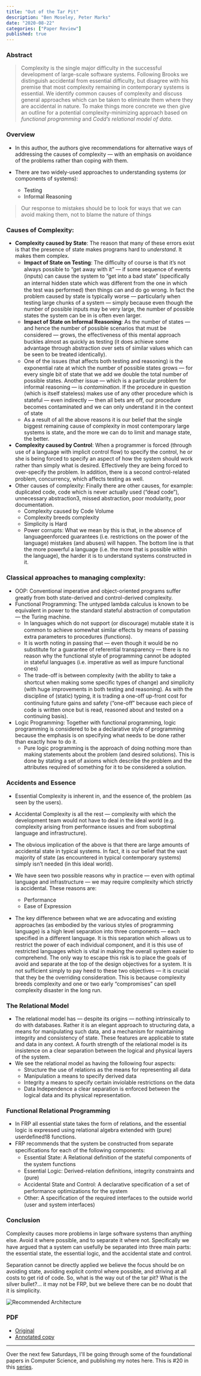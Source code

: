```yaml
---
title: "Out of the Tar Pit"
description: "Ben Moseley, Peter Marks"
date: "2020-08-22"
categories: ["Paper Review"]
published: true
---
```


### Abstract

> Complexity is the single major difficulty in the successful development of large-scale software systems. Following Brooks we distinguish accidental from essential difficulty, but disagree with his premise that most complexity remaining in contemporary systems is essential. We identify common causes of complexity and discuss general approaches which can be taken to eliminate them where they are accidental in nature. To make things more concrete we then give an outline for a potential complexity-minimizing approach based on _functional programming_ and _Codd’s relational model of data_.

### Overview

- In this author, the authors give recommendations for alternative ways of addressing the causes of complexity — with an emphasis on avoidance of the problems rather than coping with them.

- There are two widely-used approaches to understanding systems (or components of systems):

  - Testing
  - Informal Reasoning

> Our response to mistakes should be to look for ways that we can avoid making them, not to blame the nature of things

### Causes of Complexity:

- **Complexity caused by State**: The reason that many of these errors exist is that the presence of state makes programs hard to _understand_. It makes them complex.
  - **Impact of State on Testing**: The diﬃculty of course is that it’s not always possible to “get away with it” — if some sequence of events (inputs) can cause the system to “get into a bad state” (speciﬁcally an internal hidden state which was diﬀerent from the one in which the test was performed) then things can and do go wrong. In fact the problem caused by state is typically worse — particularly when testing large chunks of a system — simply because even though the number of possible inputs may be very large, the number of possible states the system can be in is often even larger.
  - **Impact of State on Informal Reasoning**: As the number of states — and hence the number of possible scenarios that must be considered — grows, the eﬀectiveness of this mental approach buckles almost as quickly as testing (it does achieve some advantage through abstraction over sets of similar values which can be seen to be treated identically).
  - One of the issues (that aﬀects both testing and reasoning) is the exponential rate at which the number of possible states grows — for every single bit of state that we add we double the total number of possible states. Another issue — which is a particular problem for informal reasoning — is _contamination_. If the procedure in question (which is itself stateless) makes use of any other procedure which is stateful — even indirectly — then all bets are oﬀ, our procedure becomes contaminated and we can only understand it in the context of state
  - As a result of all the above reasons it is our belief that the single biggest remaining cause of complexity in most contemporary large systems is state, and the more we can do to limit and manage state, the better.
- **Complexity caused by Control**: When a programmer is forced (through use of a language with implicit control ﬂow) to specify the control, he or she is being forced to specify an aspect of how the system should work rather than simply what is desired. Eﬀectively they are being forced to over-specify the problem. In addition, there is a second control-related problem, concurrency, which aﬀects testing as well.
- Other causes of complexity: Finally there are other causes, for example: duplicated code, code which is never actually used (“dead code”), unnecessary abstraction3, missed abstraction, poor modularity, poor documentation.
  - Complexity caused by Code Volume
  - Complexity breeds complexity
  - Simplicity is Hard
  - Power corrupts: What we mean by this is that, in the absence of languageenforced guarantees (i.e. restrictions on the power of the language) mistakes (and abuses) will happen. The bottom line is that the more powerful a language (i.e. the more that is possible within the language), the harder it is to understand systems constructed in it.

### Classical approaches to managing complexity:

- OOP: Conventional imperative and object-oriented programs suﬀer greatly from both state-derived and control-derived complexity.
- Functional Programming: The untyped lambda calculus is known to be equivalent in power to the standard stateful abstraction of computation — the Turing machine.
  - In languages which do not support (or discourage) mutable state it is common to achieve somewhat similar eﬀects by means of passing extra parameters to procedures (functions).
  - It is worth noting in passing that — even though it would be no substitute for a guarantee of referential transparency — there is no reason why the functional style of programming cannot be adopted in stateful languages (i.e. imperative as well as impure functional ones)
  - The trade-oﬀ is between complexity (with the ability to take a shortcut when making some speciﬁc types of change) and simplicity (with huge improvements in both testing and reasoning). As with the discipline of (static) typing, it is trading a one-oﬀ up-front cost for continuing future gains and safety (“one-oﬀ” because each piece of code is written once but is read, reasoned about and tested on a continuing basis).
- Logic Programming: Together with functional programming, logic programming is considered to be a declarative style of programming because the emphasis is on specifying what needs to be done rather than exactly how to do it.
  - Pure logic programming is the approach of doing nothing more than making statements about the problem (and desired solutions). This is done by stating a set of axioms which describe the problem and the attributes required of something for it to be considered a solution.

### Accidents and Essence

- Essential Complexity is inherent in, and the essence of, the problem (as seen by the users).
- Accidental Complexity is all the rest — complexity with which the development team would not have to deal in the ideal world (e.g. complexity arising from performance issues and from suboptimal language and infrastructure).

- The obvious implication of the above is that there are large amounts of accidental state in typical systems. In fact, it is our belief that the vast majority of state (as encountered in typical contemporary systems) simply isn’t needed (in this ideal world).

- We have seen two possible reasons why in practice — even with optimal language and infrastructure — we may require complexity which strictly is accidental. These reasons are:

  - Performance
  - Ease of Expression

- The key diﬀerence between what we are advocating and existing approaches (as embodied by the various styles of programming language) is a high level separation into three components — each speciﬁed in a diﬀerent language. It is this separation which allows us to restrict the power of each individual component, and it is this use of restricted languages which is vital in making the overall system easier to comprehend. The only way to escape this risk is to place the goals of avoid and separate at the top of the design objectives for a system. It is not suﬃcient simply to pay heed to these two objectives — it is crucial that they be the overriding consideration. This is because complexity breeds complexity and one or two early “compromises” can spell complexity disaster in the long run.

### The Relational Model

- The relational model has — despite its origins — nothing intrinsically to do with databases. Rather it is an elegant approach to structuring data, a means for manipulating such data, and a mechanism for maintaining integrity and consistency of state. These features are applicable to state and data in any context. A fourth strength of the relational model is its insistence on a clear separation between the logical and physical layers of the system.
- We see the relational model as having the following four aspects:
  - Structure the use of relations as the means for representing all data
  - Manipulation a means to specify derived data
  - Integrity a means to specify certain inviolable restrictions on the data
  - Data Independence a clear separation is enforced between the logical data and its physical representation.

### Functional Relational Programming

- In FRP all essential state takes the form of relations, and the essential logic is expressed using relational algebra extended with (pure) userdeﬁned18 functions.
- FRP recommends that the system be constructed from separate speciﬁcations for each of the following components:
  - Essential State: A Relational deﬁnition of the stateful components of the system functions
  - Essential Logic: Derived-relation deﬁnitions, integrity constraints and (pure)
  - Accidental State and Control: A declarative speciﬁcation of a set of performance optimizations for the system
  - Other: A speciﬁcation of the required interfaces to the outside world (user and system interfaces)

### Conclusion

Complexity causes more problems in large software systems than anything else. Avoid it where possible, and to separate it where not. Speciﬁcally we have argued that a system can usefully be separated into three main parts: the essential state, the essential logic, and the accidental state and control.

Separation cannot be directly applied we believe the focus should be on avoiding state, avoiding explicit control where possible, and striving at all costs to get rid of code. So, what is the way out of the tar pit? What is the silver bullet?... it may not be FRP, but we believe there can be no doubt that it is simplicity.

![Recommended Architecture](/assets/blog/out-of-the-tar-pit/recommended-architecture.png)

### PDF

- [Original](http://curtclifton.net/papers/MoseleyMarks06a.pdf)
- [Annotated copy](/assets/blog/out-of-the-tar-pit/out-of-the-tar-pit-annotated.pdf)

---

Over the next few Saturdays, I'll be going through some of the foundational papers in Computer Science, and publishing my notes here. This is #20 in this [series](https://anantjain.dev/#paper-reviews).
